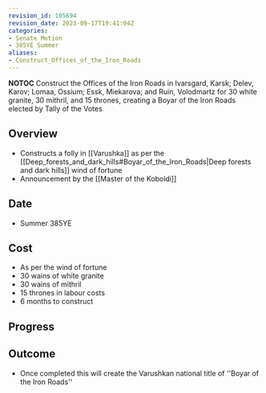 ```yaml
---
revision_id: 105694
revision_date: 2023-09-17T19:41:04Z
categories:
- Senate Motion
- 385YE Summer
aliases:
- Construct_Offices_of_the_Iron_Roads
---
```



__NOTOC__
Construct the Offices of the Iron Roads in Ivarsgard, Karsk; Delev, Karov; Lomaa, Ossium; Essk, Miekarova; and Ruin, Volodmartz for 30 white granite, 30 mithril, and 15 thrones, creating a Boyar of the Iron Roads elected by Tally of the Votes
## Overview
* Constructs a folly in [[Varushka]] as per the [[Deep_forests_and_dark_hills#Boyar_of_the_Iron_Roads|Deep forests and dark hills]] wind of fortune
* Announcement by the [[Master of the Koboldi]]
## Date
* Summer 385YE
## Cost
* As per the wind of fortune
* 30 wains of white granite
* 30 wains of mithril
* 15 thrones in labour costs
* 6 months to construct
## Progress

## Outcome
* Once completed this will create the Varushkan national title of ''Boyar of the Iron Roads''